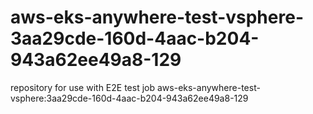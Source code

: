 # aws-eks-anywhere-test-vsphere-3aa29cde-160d-4aac-b204-943a62ee49a8-129
repository for use with E2E test job aws-eks-anywhere-test-vsphere:3aa29cde-160d-4aac-b204-943a62ee49a8-129

